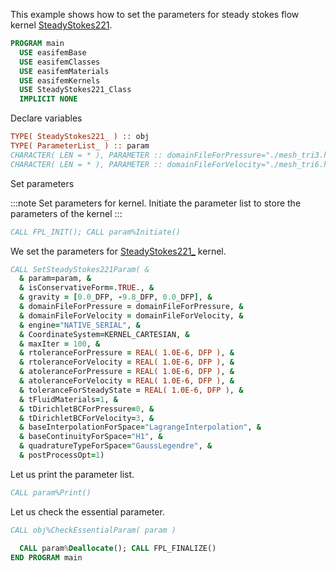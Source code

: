 This example shows how to set the parameters for steady stokes flow kernel [SteadyStokes221](SteadyStokes221_.md).

```fortran
PROGRAM main
  USE easifemBase
  USE easifemClasses
  USE easifemMaterials
  USE easifemKernels
  USE SteadyStokes221_Class
  IMPLICIT NONE
```

Declare variables

```fortran
TYPE( SteadyStokes221_ ) :: obj
TYPE( ParameterList_ ) :: param
CHARACTER( LEN = * ), PARAMETER :: domainFileForPressure="./mesh_tri3.h5"
CHARACTER( LEN = * ), PARAMETER :: domainFileForVelocity="./mesh_tri6.h5"
```

Set parameters

:::note Set parameters for kernel.
Initiate the parameter list to store the parameters of the kernel
:::

```fortran
CALL FPL_INIT(); CALL param%Initiate()
```

We set the parameters for [SteadyStokes221_](./SteadyStokes221_.md) kernel.

```fortran
CALL SetSteadyStokes221Param( &
  & param=param, &
  & isConservativeForm=.TRUE., &
  & gravity = [0.0_DFP, -9.8_DFP, 0.0_DFP], &
  & domainFileForPressure = domainFileForPressure, &
  & domainFileForVelocity = domainFileForVelocity, &
  & engine="NATIVE_SERIAL", &
  & CoordinateSystem=KERNEL_CARTESIAN, &
  & maxIter = 100, &
  & rtoleranceForPressure = REAL( 1.0E-6, DFP ), &
  & rtoleranceForVelocity = REAL( 1.0E-6, DFP ), &
  & atoleranceForPressure = REAL( 1.0E-6, DFP ), &
  & atoleranceForVelocity = REAL( 1.0E-6, DFP ), &
  & toleranceForSteadyState = REAL( 1.0E-6, DFP ), &
  & tFluidMaterials=1, &
  & tDirichletBCForPressure=0, &
  & tDirichletBCForVelocity=3, &
  & baseInterpolationForSpace="LagrangeInterpolation", &
  & baseContinuityForSpace="H1", &
  & quadratureTypeForSpace="GaussLegendre", &
  & postProcessOpt=1)
```

Let us print the parameter list.

```fortran
CALL param%Print()
```

Let us check the essential parameter.

```fortran
CALL obj%CheckEssentialParam( param )
```

```fortran
  CALL param%Deallocate(); CALL FPL_FINALIZE()
END PROGRAM main
```

